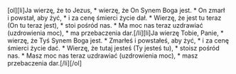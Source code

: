 [ol][li]Ja wierzę, że to Jezus, * wierzę, że On Synem Boga jest. * On zmarł i powstał, aby żyć, * i za cenę śmierci życie dał. * Wierzę, że jest tu teraz (On tu teraz jest), * stoi pośród nas. * Ma moc nas teraz uzdrawiać (uzdrowienia moc), * ma przebaczenia dar.[/li][li]Ja wierzę Tobie, Panie, * wierzę, że Tyś Synem Boga jest. * Zmarłeś i powstałeś, aby żyć, * i za cenę śmierci życie dać. * Wierzę, że tutaj jesteś (Ty jesteś tu), * stoisz pośród nas. * Masz moc nas teraz uzdrawiać (uzdrowienia moc), * masz przebaczenia dar.[/li][/ol]